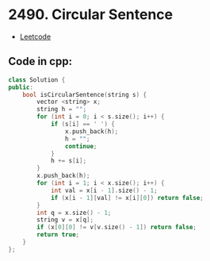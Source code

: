 # 2490. Circular Sentence
- [Leetcode](https://leetcode.com/problems/circular-sentence/description/)
## Code in cpp:
```cpp
class Solution {
public:
    bool isCircularSentence(string s) {
        vector <string> x;
        string h = "";
        for (int i = 0; i < s.size(); i++) {
            if (s[i] == ' ') {
                x.push_back(h);
                h = "";
                continue;
            }
            h += s[i];
        }
        x.push_back(h);
        for (int i = 1; i < x.size(); i++) {
            int val = x[i - 1].size() - 1;
            if (x[i - 1][val] != x[i][0]) return false;
        }
        int q = x.size() - 1;
        string v = x[q];
        if (x[0][0] != v[v.size() - 1]) return false;
        return true;
    }
};
```
